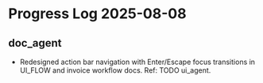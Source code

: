 # Progress Log 2025-08-08

## doc_agent

- Redesigned action bar navigation with Enter/Escape focus transitions in UI_FLOW and invoice workflow docs. Ref: TODO ui_agent.
